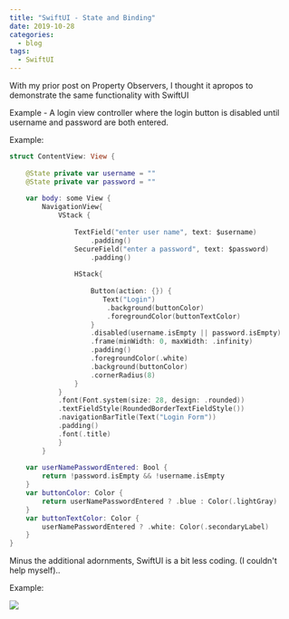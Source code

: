 ```yaml
---
title: "SwiftUI - State and Binding"
date: 2019-10-28
categories:
  - blog
tags:
  - SwiftUI
---
```


With my prior post on Property Observers, I thought it apropos to demonstrate the same functionality with SwiftUI

Example - A login view controller where the login button is disabled until 
username and password are both entered.


Example:

```swift
struct ContentView: View {
    
    @State private var username = ""
    @State private var password = ""
    
    var body: some View {
        NavigationView{
            VStack {
                
                TextField("enter user name", text: $username)
                    .padding()
                SecureField("enter a password", text: $password)
                    .padding()
                
                HStack{
                    
                    Button(action: {}) {
                       Text("Login")
                        .background(buttonColor)
                        .foregroundColor(buttonTextColor)
                    }
                    .disabled(username.isEmpty || password.isEmpty)
                    .frame(minWidth: 0, maxWidth: .infinity)
                    .padding()
                    .foregroundColor(.white)
                    .background(buttonColor)
                    .cornerRadius(8)
                }
            }
            .font(Font.system(size: 28, design: .rounded))
            .textFieldStyle(RoundedBorderTextFieldStyle())
            .navigationBarTitle(Text("Login Form"))
            .padding()
            .font(.title)
            }
        }
    
    var userNamePasswordEntered: Bool {
        return !password.isEmpty && !username.isEmpty
    }
    var buttonColor: Color {
        return userNamePasswordEntered ? .blue : Color(.lightGray)
    }
    var buttonTextColor: Color {
        userNamePasswordEntered ? .white: Color(.secondaryLabel)
    }
}
```

Minus the additional adornments, SwiftUI is a bit less coding.  (I couldn't help myself)..

Example:

![](https://cjazz.github.io/assets/images/SwiftUI-state-binding.gif)


